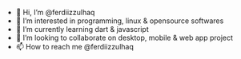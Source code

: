 - 👋 Hi, I’m @ferdiizzulhaq
- 👀 I’m interested in programming, linux & opensource softwares
- 🌱 I’m currently learning dart & javascript
- 💞️ I’m looking to collaborate on desktop, mobile & web app project
- 📫 How to reach me @ferdiizzulhaq

<!---
ferdiizzulhaq/ferdiizzulhaq is a ✨ special ✨ repository because its `README.md` (this file) appears on your GitHub profile.
You can click the Preview link to take a look at your changes.
--->
